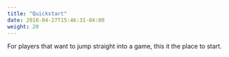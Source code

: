 ```yaml
---
title: "Quickstart"
date: 2018-04-27T15:46:31-04:00
weight: 20
---
```


For players that want to jump straight into a game, this it the place to start.
